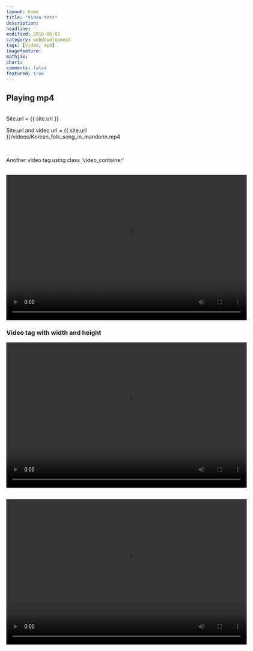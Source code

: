 ```yaml
---
layout: home
title: "Video test"
description: 
headline: 
modified: 2016-06-02
category: webdevelopment
tags: [video, mp4]
imagefeature: 
mathjax: 
chart: 
comments: false
featured: true
---
```


<h2>Playing mp4 </h2>


<p> </p>
<br/>
Site.url = {{ site.url }}

Site.url and video url = {{ site.url }}/videos/Korean_folk_song_in_mandarin.mp4

<p> </p>
<br/>


Another video tag using class 'video_container'

</br>

<div class="video_container">
  <video width="640" height="386" controls="controls"  poster="">
    <source src="https://midpt.github.io/cdrama/videos/korean_folk_song_in_mandarin.mp4" type="video/mp4">
  </video> 
</div>


### Video tag with width and height
<center>
<video width="640" height="386" controls="controls">
  <source src="{{ site.url }}/videos/korean_folk_song_in_mandarin.mp4" type="video/mp4">
</video>
</center>

<p> </p>
<br/>

<center>
<div class="video_container">
  <video width="640" height="386" controls="controls" allowfullscreen="true" poster="">
    <source src="{{ site.url }}/videos/korean_folk_song_in_mandarin.mp4" type="video/mp4">
  </video> 
</div>
</center>
